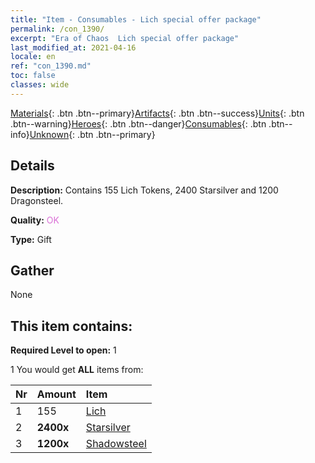```yaml
---
title: "Item - Consumables - Lich special offer package"
permalink: /con_1390/
excerpt: "Era of Chaos  Lich special offer package"
last_modified_at: 2021-04-16
locale: en
ref: "con_1390.md"
toc: false
classes: wide
---
```

 [Materials](/Items/){: .btn .btn--primary}[Artifacts](/Items/Artifacts/){: .btn .btn--success}[Units](/Items/Units/){: .btn .btn--warning}[Heroes](/Items/Heroes/){: .btn .btn--danger}[Consumables](/Items/Consumables/){: .btn .btn--info}[Unknown](/Items/Unknown/){: .btn .btn--primary}

## Details
 **Description:** Contains 155 Lich Tokens, 2400 Starsilver and 1200 Dragonsteel.

 **Quality:** <span style="color: #DA70D6">OK</span>

 **Type:** Gift

## Gather

  None

## This item contains:

 **Required Level to open:** 1

 1 You would get **ALL** items  from:

  | Nr | Amount |     Item    |
  |:---|:-------|:------------|
  | 1 | 155 | [Lich](/Items/unt_212/) |  | 
  | 2 |  **2400x** | [Starsilver](/Items/con_882/) |  | 
  | 3 |  **1200x** | [Shadowsteel](/Items/con_881/) |  | 
